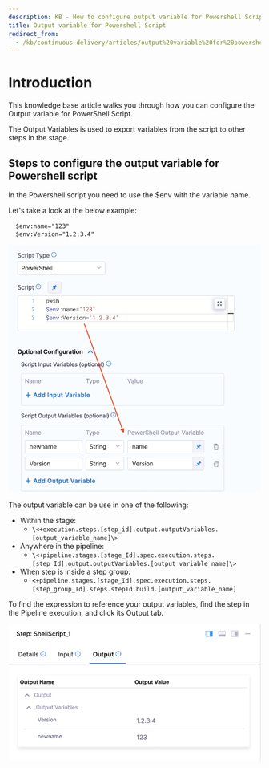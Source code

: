 ```yaml
---
description: KB - How to configure output variable for Powershell Script
title: Output variable for Powershell Script
redirect_from:
  - /kb/continuous-delivery/articles/output%20variable%20for%20powershell%20script
---
```


# Introduction

This knowledge base article walks you through how you can configure the Output variable for PowerShell Script. 

The Output Variables is used to export variables from the script to other steps in the stage.

## Steps to configure the output variable for Powershell script

In the Powershell script you need to use the $env with the variable name.

Let's take a look at the below example:

```
  $env:name="123"
  $env:Version="1.2.3.4"
```

![](../static/output_var.png)


The output variable can be use in one of the following:

* Within the stage:
	+ `\<+execution.steps.[step_id].output.outputVariables.[output_variable_name]\>`
* Anywhere in the pipeline:
	+ `\<+pipeline.stages.[stage_Id].spec.execution.steps.[step_Id].output.outputVariables.[output_variable_name]\>`
* When step is inside a step group:
	+ `<+pipeline.stages.[stage_Id].spec.execution.steps.[step_group_Id].steps.stepId.build.[output_variable_name]`  


To find the expression to reference your output variables, find the step in the Pipeline execution, and click its Output tab.

![](../static/output_value.png)